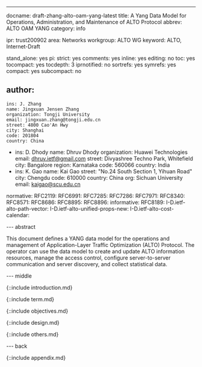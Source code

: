 ---
docname: draft-zhang-alto-oam-yang-latest
title: A Yang Data Model for Operations, Administration, and Maintenance of ALTO Protocol
abbrev: ALTO OAM YANG
category: info

ipr: trust200902
area: Networks
workgroup: ALTO WG
keyword: ALTO, Internet-Draft

stand_alone: yes
pi:
  strict: yes
  comments: yes
  inline: yes
  editing: no
  toc: yes
  tocompact: yes
  tocdepth: 3
  iprnotified: no
  sortrefs: yes
  symrefs: yes
  compact: yes
  subcompact: no

author:
 -
    ins: J. Zhang
    name: Jingxuan Jensen Zhang
    organization: Tongji University
    email: jingxuan.zhang@tongji.edu.cn
    street: 4800 Cao'An Hwy
    city: Shanghai
    code: 201804
    country: China
 -
    ins: D. Dhody
    name: Dhruv Dhody
    organization: Huawei Technologies
    email: dhruv.ietf@gmail.com
    street: Divyashree Techno Park, Whitefield
    city: Bangalore
    region: Karnataka
    code: 560066
    country: India
 -
    ins: K. Gao
    name: Kai Gao
    street: "No.24 South Section 1, Yihuan Road"
    city: Chengdu
    code: 610000
    country: China
    org: Sichuan University
    email: kaigao@scu.edu.cn

normative:
  RFC2119:
  RFC6991:
  RFC7285:
  RFC7286:
  RFC7971:
  RFC8340:
  RFC8571:
  RFC8686:
  RFC8895:
  RFC8896:
informative:
  RFC8189:
  I-D.ietf-alto-path-vector:
  I-D.ietf-alto-unified-props-new:
  I-D.ietf-alto-cost-calendar:

--- abstract

This document defines a YANG data model for the operations and management of
Application-Layer Traffic Optimization (ALTO) Protocol. The operator can use
the data model to create and update ALTO information resources, manage the
access control, configure server-to-server communication and server discovery,
and collect statistical data.

--- middle

{::include introduction.md}

{::include term.md}

{::include objectives.md}

{::include design.md}

{::include others.md}

--- back

{::include appendix.md}
